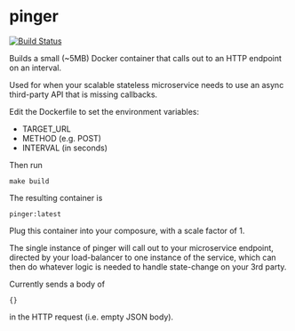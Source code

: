 # pinger

[![Build Status](https://travis-ci.org/johnpeterharvey/pinger.svg?branch=master)](https://travis-ci.org/johnpeterharvey/pinger)

Builds a small (~5MB) Docker container that calls out to an HTTP endpoint on an interval.


Used for when your scalable stateless microservice needs to use an async third-party API that is missing callbacks.

Edit the Dockerfile to set the environment variables:

  * TARGET_URL
  * METHOD (e.g. POST)
  * INTERVAL (in seconds)

Then run

    make build

The resulting container is

    pinger:latest

Plug this container into your composure, with a scale factor of 1.

The single instance of pinger will call out to your microservice endpoint, directed by your load-balancer to one instance of the service, which can then do whatever logic is needed to handle state-change on your 3rd party.

Currently sends a body of

    {}

in the HTTP request (i.e. empty JSON body).
